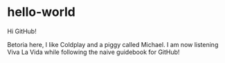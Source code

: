# hello-world

Hi GitHub!

Betoria here, I like Coldplay and a piggy called Michael.
I am now listening Viva La Vida while following the naive guidebook for GitHub!
